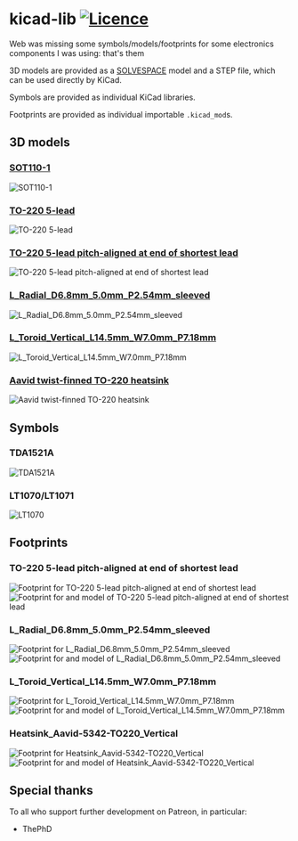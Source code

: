 # kicad-lib [![Licence](https://img.shields.io/badge/license-MIT-blue.svg?style=flat)](LICENSE)
Web was missing some symbols/models/footprints for some electronics components I was using: that's them

3D models are provided as a [SOLVESPACE](//solvespace.com) model and a STEP file, which can be used directly by KiCad.

Symbols are provided as individual KiCad libraries.

Footprints are provided as individual importable `.kicad_mod`s.

## 3D models

### [SOT110-1](https://rawcdn.githack.com/nabijaczleweli/kicad-lib/master/models/SOT110-1/SOT110-1.html)

![SOT110-1](models/SOT110-1/SOT110-1.png)

### [TO-220 5-lead](https://rawcdn.githack.com/nabijaczleweli/kicad-lib/master/models/TO-220%205-lead/TO-220%205-lead.html)

![TO-220 5-lead](models/TO-220%205-lead/TO-220%205-lead.png)

### [TO-220 5-lead pitch-aligned at end of shortest lead](https://rawcdn.githack.com/nabijaczleweli/kicad-lib/master/models/TO-220%205-lead%20pitch-aligned-end/TO-220%205-lead%20pitch-aligned-end.html)

![TO-220 5-lead pitch-aligned at end of shortest lead](models/TO-220%205-lead%20pitch-aligned-end/TO-220%205-lead%20pitch-aligned-end.png)

### [L_Radial_D6.8mm_5.0mm_P2.54mm_sleeved](https://rawcdn.githack.com/nabijaczleweli/kicad-lib/master/models/L_Radial_D6.8mm_5.0mm_P2.54mm_sleeved/L_Radial_D6.8mm_5.0mm_P2.54mm_sleeved.html)

![L_Radial_D6.8mm_5.0mm_P2.54mm_sleeved](models/L_Radial_D6.8mm_5.0mm_P2.54mm_sleeved/L_Radial_D6.8mm_5.0mm_P2.54mm_sleeved.png)

### [L_Toroid_Vertical_L14.5mm_W7.0mm_P7.18mm](https://rawcdn.githack.com/nabijaczleweli/kicad-lib/master/models/L_Toroid_Vertical_L14.5mm_W7.0mm_P7.18mm/L_Toroid_Vertical_L14.5mm_W7.0mm_P7.18mm.html)

![L_Toroid_Vertical_L14.5mm_W7.0mm_P7.18mm](models/L_Toroid_Vertical_L14.5mm_W7.0mm_P7.18mm/L_Toroid_Vertical_L14.5mm_W7.0mm_P7.18mm.png)

### [Aavid twist-finned TO-220 heatsink](https://rawcdn.githack.com/nabijaczleweli/kicad-lib/master/models/Aavid%20twist-finned%20TO-220%20heatsink/Aavid%20twist-finned%20TO-220%20heatsink.html)

![Aavid twist-finned TO-220 heatsink](models/Aavid%20twist-finned%20TO-220%20heatsink/Aavid%20twist-finned%20TO-220%20heatsink.png)

## Symbols

### TDA1521A

![TDA1521A](symbols/TDA1521A/TDA1521A.png)

### LT1070/LT1071

![LT1070](symbols/LT1070/LT1070.png)

## Footprints

### TO-220 5-lead pitch-aligned at end of shortest lead

![Footprint for TO-220 5-lead pitch-aligned at end of shortest lead](footprints/TO-220-5_PitchAligned/TO-220-5_PitchAligned.png)
![Footprint for and model of TO-220 5-lead pitch-aligned at end of shortest lead](footprints/TO-220-5_PitchAligned/with%20model.png)

### L_Radial_D6.8mm_5.0mm_P2.54mm_sleeved

![Footprint for L_Radial_D6.8mm_5.0mm_P2.54mm_sleeved](footprints/L_Radial_D6.8mm_5.0mm_P2.54mm_sleeved/L_Radial_D6.8mm_5.0mm_P2.54mm_sleeved.png)
![Footprint for and model of L_Radial_D6.8mm_5.0mm_P2.54mm_sleeved](footprints/L_Radial_D6.8mm_5.0mm_P2.54mm_sleeved/with%20model.png)

### L_Toroid_Vertical_L14.5mm_W7.0mm_P7.18mm

![Footprint for L_Toroid_Vertical_L14.5mm_W7.0mm_P7.18mm](footprints/L_Toroid_Vertical_L14.5mm_W7.0mm_P7.18mm/L_Toroid_Vertical_L14.5mm_W7.0mm_P7.18mm.png)
![Footprint for and model of L_Toroid_Vertical_L14.5mm_W7.0mm_P7.18mm](footprints/L_Toroid_Vertical_L14.5mm_W7.0mm_P7.18mm/with%20model.png)

### Heatsink_Aavid-5342-TO220_Vertical

![Footprint for Heatsink_Aavid-5342-TO220_Vertical](footprints/Heatsink_Aavid-5342-TO220_Vertical/Heatsink_Aavid-5342-TO220_Vertical.png)
![Footprint for and model of Heatsink_Aavid-5342-TO220_Vertical](footprints/Heatsink_Aavid-5342-TO220_Vertical/with%20model.png)

## Special thanks

To all who support further development on Patreon, in particular:

  * ThePhD
